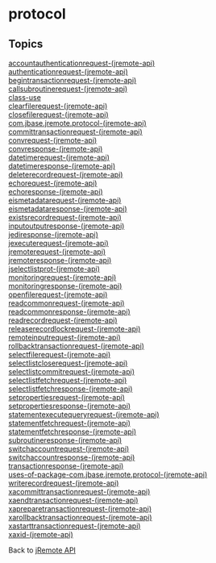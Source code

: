 # protocol

<PageHeader />

## Topics

[accountauthenticationrequest-(jremote-api)](./accountauthenticationrequest-(jremote-api))  
[authenticationrequest-(jremote-api)](./authenticationrequest-(jremote-api))  
[begintransactionrequest-(jremote-api)](./begintransactionrequest-(jremote-api))  
[callsubroutinerequest-(jremote-api)](./callsubroutinerequest-(jremote-api))  
[class-use](./class-use)  
[clearfilerequest-(jremote-api)](./clearfilerequest-(jremote-api))  
[closefilerequest-(jremote-api)](./closefilerequest-(jremote-api))  
[com.jbase.jremote.protocol-(jremote-api)](./com.jbase.jremote.protocol-(jremote-api))  
[committransactionrequest-(jremote-api)](./committransactionrequest-(jremote-api))  
[convrequest-(jremote-api)](./convrequest-(jremote-api))  
[convresponse-(jremote-api)](./convresponse-(jremote-api))  
[datetimerequest-(jremote-api)](./datetimerequest-(jremote-api))  
[datetimeresponse-(jremote-api)](./datetimeresponse-(jremote-api))  
[deleterecordrequest-(jremote-api)](./deleterecordrequest-(jremote-api))  
[echorequest-(jremote-api)](./echorequest-(jremote-api))  
[echoresponse-(jremote-api)](./echoresponse-(jremote-api))  
[eismetadatarequest-(jremote-api)](./eismetadatarequest-(jremote-api))  
[eismetadataresponse-(jremote-api)](./eismetadataresponse-(jremote-api))  
[existsrecordrequest-(jremote-api)](./existsrecordrequest-(jremote-api))  
[inputoutputresponse-(jremote-api)](./inputoutputresponse-(jremote-api))  
[jediresponse-(jremote-api)](./jediresponse-(jremote-api))  
[jexecuterequest-(jremote-api)](./jexecuterequest-(jremote-api))  
[jremoterequest-(jremote-api)](./jremoterequest-(jremote-api))  
[jremoteresponse-(jremote-api)](./jremoteresponse-(jremote-api))  
[jselectlistprot-(jremote-api)](./jselectlistprot-(jremote-api))  
[monitoringrequest-(jremote-api)](./monitoringrequest-(jremote-api))  
[monitoringresponse-(jremote-api)](./monitoringresponse-(jremote-api))  
[openfilerequest-(jremote-api)](./openfilerequest-(jremote-api))  
[readcommonrequest-(jremote-api)](./readcommonrequest-(jremote-api))  
[readcommonresponse-(jremote-api)](./readcommonresponse-(jremote-api))  
[readrecordrequest-(jremote-api)](./readrecordrequest-(jremote-api))  
[releaserecordlockrequest-(jremote-api)](./releaserecordlockrequest-(jremote-api))  
[remoteinputrequest-(jremote-api)](./remoteinputrequest-(jremote-api))  
[rollbacktransactionrequest-(jremote-api)](./rollbacktransactionrequest-(jremote-api))  
[selectfilerequest-(jremote-api)](./selectfilerequest-(jremote-api))  
[selectlistcloserequest-(jremote-api)](./selectlistcloserequest-(jremote-api))  
[selectlistcommitrequest-(jremote-api)](./selectlistcommitrequest-(jremote-api))  
[selectlistfetchrequest-(jremote-api)](./selectlistfetchrequest-(jremote-api))  
[selectlistfetchresponse-(jremote-api)](./selectlistfetchresponse-(jremote-api))  
[setpropertiesrequest-(jremote-api)](./setpropertiesrequest-(jremote-api))  
[setpropertiesresponse-(jremote-api)](./setpropertiesresponse-(jremote-api))  
[statementexecutequeryrequest-(jremote-api)](./statementexecutequeryrequest-(jremote-api))  
[statementfetchrequest-(jremote-api)](./statementfetchrequest-(jremote-api))  
[statementfetchresponse-(jremote-api)](./statementfetchresponse-(jremote-api))  
[subroutineresponse-(jremote-api)](./subroutineresponse-(jremote-api))  
[switchaccountrequest-(jremote-api)](./switchaccountrequest-(jremote-api))  
[switchaccountresponse-(jremote-api)](./switchaccountresponse-(jremote-api))  
[transactionresponse-(jremote-api)](./transactionresponse-(jremote-api))  
[uses-of-package-com.jbase.jremote.protocol-(jremote-api)](./uses-of-package-com.jbase.jremote.protocol-(jremote-api))  
[writerecordrequest-(jremote-api)](./writerecordrequest-(jremote-api))  
[xacommittransactionrequest-(jremote-api)](./xacommittransactionrequest-(jremote-api))  
[xaendtransactionrequest-(jremote-api)](./xaendtransactionrequest-(jremote-api))  
[xapreparetransactionrequest-(jremote-api)](./xapreparetransactionrequest-(jremote-api))  
[xarollbacktransactionrequest-(jremote-api)](./xarollbacktransactionrequest-(jremote-api))  
[xastarttransactionrequest-(jremote-api)](./xastarttransactionrequest-(jremote-api))  
[xaxid-(jremote-api)](./xaxid-(jremote-api))  

Back to [jRemote API](./../../README.md)
  
<PageFooter />
